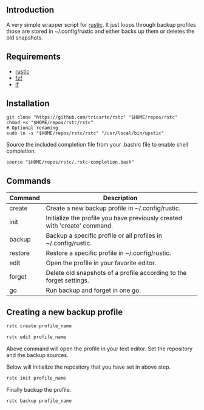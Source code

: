 ## Introduction

A very simple wrapper script for [rustic](https://github.com/rustic-rs/rustic).
It just loops through backup profiles those are stored in ~/.config/rustic and
either backs up them or deletes the old snapshots.

## Requirements

* [ rustic ](https://github.com/rustic-rs/rustic)
* [ fzf ](https://github.com/junegunn/fzf)
* [ lf ](https://github.com/gokcehan/lf)

## Installation

```
git clone "https://github.com/tricarte/rstc" "$HOME/repos/rstc"
chmod +x "$HOME/repos/rstc/rstc"
# Optional renaming
sudo ln -s "$HOME/repos/rstc/rstc" "/usr/local/bin/upstic"
```

Source the included completion file from your .bashrc file to enable shell
completion.

```
source "$HOME/repos/rstc/.rstc-completion.bash"
```

## Commands

| Command        | Description |
| -------------- | -----------|
| create         | Create a new backup profile in ~/.config/rustic. |
| init           | Initialize the profile you have previously created with 'create' command. |
| backup         | Backup a specific profile or all profiles in ~/.config/rustic. |
| restore        | Restore a specific profile in ~/.config/rustic. |
| edit           | Open the profile in your favorite editor. |
| forget         | Delete old snapshots of a profile according to the forget settings. |
| go             | Run backup and forget in one go. |

## Creating a new backup profile

```bash
rstc create profile_name
```

```bash
rstc edit profile_name
```

Above command will open the profile in your text editor. Set the repository and
the backup sources.

Below will initialize the repository that you have set in above step.

```bash
rstc init profile_name
```

Finally backup the profile.

```bash
rstc backup profile_name
```

